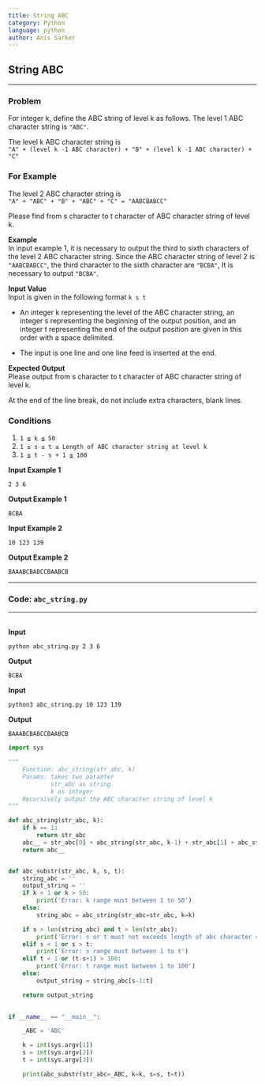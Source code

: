```yaml
---
title: String ABC
category: Python
language: python
author: Anis Sarker
---
```


## String ABC
___

### **Problem**
For integer k, define the ABC string of level k as follows. The level 1 ABC character string is `"ABC"`.

The level k ABC character string is\
`"A" + (level k -1 ABC character) + "B" + (level k -1 ABC character) + "C"`

### **For Example**
The level 2 ABC character string is\
`"A" + "ABC" + "B" + "ABC" + "C" = "AABCBABCC"`

Please find from s character to t character of ABC character string of level k.

**Example**\
In input example 1, it is necessary to output the third to sixth characters of the level 2 ABC character string. Since the ABC character string of level 2 is `"AABCBABCC"`, the third character to the sixth character are `"BCBA"`, It is necessary to output `"BCBA"`.

**Input Value**\
Input is given in the following format `k s t`

* An integer k representing the level of the ABC character string, an integer s representing the beginning of the output position, and an integer t representing the end of the output position are given in this order with a space delimited.

* The input is one line and one line feed is inserted at the end.

**Expected Output**\
Please output from s character to t character of ABC character string of level k.

At the end of the line break, do not include extra characters, blank lines.

### **Conditions**
1. `1 ≦ k ≦ 50`
2. `1 ≤ s ≤ t ≤ Length of ABC character string at level k`
3. `1 ≦ t - s + 1 ≦ 100`


**Input Example 1**

`2 3 6`

**Output Example 1**

`BCBA`

**Input Example 2**

`10 123 139`

**Output Example 2**

`BAAABCBABCCBAABCB`

___
### Code: `abc_string.py`
___

\
**Input**

`python abc_string.py 2 3 6`

**Output**

`BCBA`

**Input**

`python3 abc_string.py 10 123 139`

**Output**

`BAAABCBABCCBAABCB`

```python
import sys

""" 
    Function: abc_string(str_abc, k)
    Params: takes two paramter 
            str_abc as string
            k as integer
    Recursively output the ABC character string of level k 
"""

def abc_string(str_abc, k):
    if k == 1:
        return str_abc
    abc__ = str_abc[0] + abc_string(str_abc, k-1) + str_abc[1] + abc_string(str_abc, k-1) + str_abc[2]
    return abc__


def abc_substr(str_abc, k, s, t):
    string_abc = ''
    output_string = ''
    if k < 1 or k > 50:
        print('Error: k range must between 1 to 50')
    else:
        string_abc = abc_string(str_abc=str_abc, k=k)

    if s > len(string_abc) and t > len(str_abc):
        print('Error: s or t must not exceeds length of abc character string')
    elif s < 1 or s > t:
        print('Error: s range must between 1 to t')
    elif t < 1 or (t-s+1) > 100:
        print('Error: t range must between 1 to 100')
    else:
        output_string = string_abc[s-1:t]

    return output_string
    

if __name__ == "__main__":

    _ABC = 'ABC'

    k = int(sys.argv[1])
    s = int(sys.argv[2])
    t = int(sys.argv[3])

    print(abc_substr(str_abc=_ABC, k=k, s=s, t=t))    
```